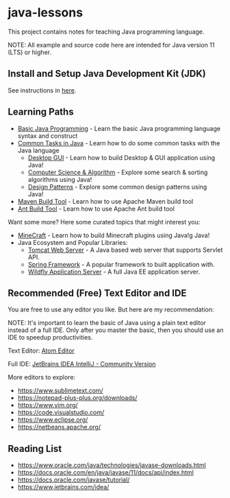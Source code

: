 # java-lessons

This project contains notes for teaching Java programming language.

NOTE: All example and source code here are intended for Java version 11 (LTS) or higher.

## Install and Setup Java Development Kit (JDK)

See instructions in [here](basic/Hello.java).

## Learning Paths

* [Basic Java Programming](basic) - Learn the basic Java programming language syntax and construct
* [Common Tasks in Java](commontasks) - Learn how to do some common tasks with the Java language
    - [Desktop GUI](commontasks/swingdesktop) - Learn how to build Desktop & GUI application using Java!
    - [Computer Science & Algorithm](commontasks/algorithm) - Explore some search & sorting algorithms using Java!
    - [Design Patterns](commontasks/designpatterns) - Explore some common design patterns using Java!
* [Maven Build Tool](maven-hello-java) - Learn how to use Apache Maven build tool
* [Ant Build Tool](ant-hello-java) - Learn how to use Apache Ant build tool
  
Want some more? Here some curated topics that might interest you:

* [MineCraft](minecraft) - Learn how to build Minecraft plugins using Java!g Java!
* Java Ecosystem and Popular Libraries:
    - [Tomcat Web Server](http://tomcat.apache.org/) - A Java based web server that supports Servlet API.
    - [Spring Framework](https://spring.io/) - A popular framework to built application with.
    - [Wildfly Application Server](https://www.wildfly.org/) - A full Java EE application server.

## Recommended (Free) Text Editor and IDE

You are free to use any editor you like. But here are my recommendation:

NOTE: It's important to learn the basic of Java using a plain text editor instead of a full IDE.
Only after you master the basic, then you should use an IDE to speedup productivities.

Text Editor: [Atom Editor](https://atom.io/)

Full IDE: [JetBrains IDEA IntelliJ - Community Version](https://www.jetbrains.com/idea/download/)

More editors to explore:

* https://www.sublimetext.com/
* https://notepad-plus-plus.org/downloads/
* https://www.vim.org/
* https://code.visualstudio.com/
* https://www.eclipse.org/
* https://netbeans.apache.org/

## Reading List

* https://www.oracle.com/java/technologies/javase-downloads.html
* https://docs.oracle.com/en/java/javase/11/docs/api/index.html
* https://docs.oracle.com/javase/tutorial/
* https://www.jetbrains.com/idea/
